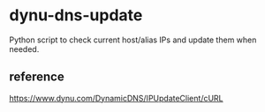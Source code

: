 # dynu-dns-update

Python script to check current host/alias IPs and update them when needed.

## reference

https://www.dynu.com/DynamicDNS/IPUpdateClient/cURL
